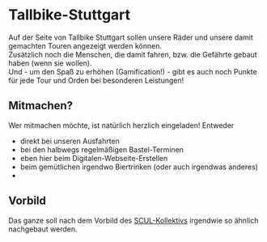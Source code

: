# Tallbike-Stuttgart

Auf der Seite von Tallbike Stuttgart sollen unsere Räder und unsere damit gemachten Touren angezeigt werden können.  
Zusätzlich noch die Menschen, die damit fahren, bzw. die Gefährte gebaut haben (wenn sie wollen).  
Und - um den Spaß zu erhöhen (Gamification!) - gibt es auch noch Punkte für jede Tour und Orden bei besonderen Leistungen!

## Mitmachen?

Wer mitmachen möchte, ist natürlich herzlich eingeladen! Entweder
* direkt bei unseren Ausfahrten
* bei den halbwegs regelmäßigen Bastel-Terminen
* eben hier beim Digitalen-Webseite-Erstellen
* beim gemütlichen irgendwo Biertrinken (oder auch irgendwas anderes) 
* 

## Vorbild

Das ganze soll nach dem Vorbild des [SCUL-Kollektivs](http://scul.org/) irgendwie so ähnlich nachgebaut werden.